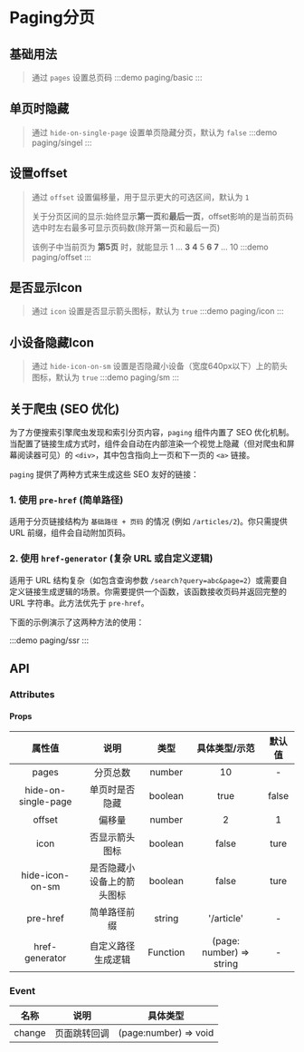 # Paging分页

## 基础用法
> 通过 `pages` 设置总页码
:::demo paging/basic
:::


## 单页时隐藏
> 通过 `hide-on-single-page` 设置单页隐藏分页，默认为 `false`
:::demo paging/singel
:::


## 设置offset
> 通过 `offset` 设置偏移量，用于显示更大的可选区间，默认为 `1`
>>
> 关于分页区间的显示:始终显示**第一页**和**最后一页**，offset影响的是当前页码选中时左右最多可显示页码数(除开第一页和最后一页)
>>
> 该例子中当前页为 **第5页** 时，就能显示 1 ... **3** **4** 5 **6** **7** ... 10 
:::demo paging/offset
:::


## 是否显示Icon
> 通过 `icon` 设置是否显示箭头图标，默认为 `true`
:::demo paging/icon
:::

## 小设备隐藏Icon
> 通过 `hide-icon-on-sm` 设置是否隐藏小设备（宽度640px以下）上的箭头图标，默认为 `true`
:::demo paging/sm
:::

## 关于爬虫 (SEO 优化)

为了方便搜索引擎爬虫发现和索引分页内容，`paging` 组件内置了 SEO 优化机制。当配置了链接生成方式时，组件会自动在内部渲染一个视觉上隐藏（但对爬虫和屏幕阅读器可见）的 `<div>`，其中包含指向上一页和下一页的 `<a>` 链接。

`paging` 提供了两种方式来生成这些 SEO 友好的链接：

### 1. 使用 `pre-href` (简单路径)

适用于分页链接结构为 `基础路径 + 页码` 的情况 (例如 `/articles/2`)。你只需提供 URL 前缀，组件会自动附加页码。

### 2. 使用 `href-generator` (复杂 URL 或自定义逻辑)

适用于 URL 结构复杂（如包含查询参数 `/search?query=abc&page=2`）或需要自定义链接生成逻辑的场景。你需要提供一个函数，该函数接收页码并返回完整的 URL 字符串。此方法优先于 `pre-href`。

下面的示例演示了这两种方法的使用：

:::demo paging/ssr
:::

## API

### Attributes

#### Props
|       属性值        |            说明            |   类型   |      具体类型/示范       | 默认值 |
| :-----------------: | :------------------------: | :------: | :----------------------: | :----: |
|        pages        |          分页总数          |  number  |            10            |   -    |
| hide-on-single-page |       单页时是否隐藏       | boolean  |           true           | false  |
|       offset        |           偏移量           |  number  |            2             |   1    |
|        icon         |       否显示箭头图标       | boolean  |          false           |  ture  |
|   hide-icon-on-sm   | 是否隐藏小设备上的箭头图标 | boolean  |          false           |  ture  |
|      pre-href       |        简单路径前缀        |  string  |        '/article'        |   -    |
|   href-generator    |     自定义路径生成逻辑     | Function | (page: number) => string |   -    |



### Event
|  名称  |     说明     |       具体类型        |
| :----: | :----------: | :-------------------: |
| change | 页面跳转回调 | (page:number) => void |

